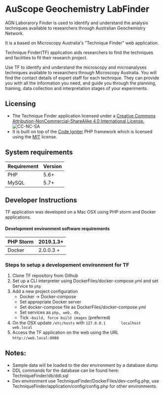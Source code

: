 # AuScope Geochemistry LabFinder

AGN Laborarory Finder is used to identify and understand the analysis techniques available to researchers through Australian Geochemistry Network.

It is a based on Microscopy Australia's "Technique Finder" web application. 

Technique Finder(TF) application aids researchers to find the techniques and facilities to fit their research project.

Use TF to identify and understand the microscopy and microanalyses techniques available to researchers through Microscopy Australia.
You will find the contact details of expert staff for each technique. They can provide you with all the information you need,
and guide you through the planning, training, data collection and interpretation stages of your experiments.

## Licensing
- The Technique Finder application licensed under a [Creative Commons Attribution-NonCommercial-ShareAlike 4.0 International License.](https://creativecommons.org/licenses/by-nc-sa/4.0/)   ![CC-NC-SA](https://i.creativecommons.org/l/by-nc-sa/4.0/88x31.png)
- It is built on top of the [Code Igniter](https://www.codeigniter.com) PHP framework which is licensed using the [MIT](https://github.com/bcit-ci/CodeIgniter/blob/develop/license.txt) license.


## System requirements

| Requirement | Version|
|-----|-----|
| PHP | 5.6+|
| MySQL| 5.7+|

 
## Developer Instructions
TF application was developed on a Mac OSX using PHP storm and Docker applications.

#### Development environment software requirements

| PHP Storm | 2019.1.3+ |
|---------- |---------- |
| Docker    | 2.0.0.3 + |

### Steps to setup a developement environment for TF
1. Clone TF repository from Github
2. Set up a CLI interpreter using DockerFiles/docker-compose.yml and set Service to `php`
3. Add a new project configuration
    - Docker -> Docker-compose
    - Set appropriate Docker server
    - Set docker-compose file as DockerFiles/docker-compose.yml
    - Set services as `php, web, db,`
    - Tick `—build, force build images` (preferred)
4. On the OSX update `/etc/hosts` with ```127.0.0.1       localhost web.local```
5. Access the TF application on the web using the URL `http://web.local:8080`


## Notes:
- Sample data will be loaded to the dev environment by a database dump
- DDL commands for the database can be found here: TechniqueFinder/db/ddl.sql
- Dev environment use TechniqueFinder/DockerFiles/dev-config.php, use TechniqueFinder/application/config/config.php for other environments.
 





 
